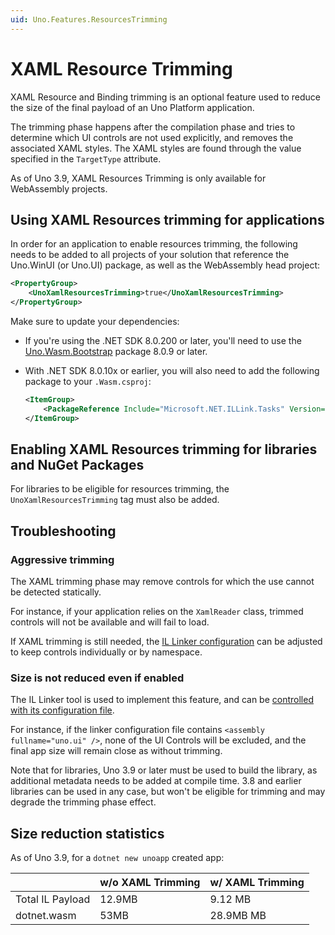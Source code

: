 ```yaml
---
uid: Uno.Features.ResourcesTrimming
---
```


# XAML Resource Trimming

XAML Resource and Binding trimming is an optional feature used to reduce the size of the final payload of an Uno Platform application.

The trimming phase happens after the compilation phase and tries to determine which UI controls are not used explicitly, and removes the associated XAML styles. The XAML styles are found through the value specified in the `TargetType` attribute.

As of Uno 3.9, XAML Resources Trimming is only available for WebAssembly projects.

## Using XAML Resources trimming for applications

In order for an application to enable resources trimming, the following needs to be added to all projects of your solution that reference the Uno.WinUI (or Uno.UI) package, as well as the WebAssembly head project:

```xml
<PropertyGroup>
    <UnoXamlResourcesTrimming>true</UnoXamlResourcesTrimming>
</PropertyGroup>
```

Make sure to update your dependencies:

- If you're using the .NET SDK 8.0.200 or later, you'll need to use the [Uno.Wasm.Bootstrap](https://www.nuget.org/packages/Uno.Wasm.Bootstrap) package 8.0.9 or later.
- With .NET SDK 8.0.10x or earlier, you will also need to add the following package to your `.Wasm.csproj`:

    ```xml
    <ItemGroup>
        <PackageReference Include="Microsoft.NET.ILLink.Tasks" Version="8.0.0" />
    </ItemGroup>
    ```

## Enabling XAML Resources trimming for libraries and NuGet Packages

For libraries to be eligible for resources trimming, the `UnoXamlResourcesTrimming` tag must also be added.

## Troubleshooting

### Aggressive trimming

The XAML trimming phase may remove controls for which the use cannot be detected statically.

For instance, if your application relies on the `XamlReader` class, trimmed controls will not be available and will fail to load.

If XAML trimming is still needed, the [IL Linker configuration](xref:uno.articles.features.illinker) can be adjusted to keep controls individually or by namespace.

### Size is not reduced even if enabled

The IL Linker tool is used to implement this feature, and can be [controlled with its configuration file](xref:uno.articles.features.illinker).

For instance, if the linker configuration file contains `<assembly fullname="uno.ui" />`, none of the UI Controls will be excluded, and the final app size will remain close as without trimming.

Note that for libraries, Uno 3.9 or later must be used to build the library, as additional metadata needs to be added at compile time. 3.8 and earlier libraries can be used in any case, but won't be eligible for trimming and may degrade the trimming phase effect.

## Size reduction statistics

As of Uno 3.9, for a `dotnet new unoapp` created app:

|                      | w/o XAML Trimming | w/ XAML Trimming |
| -------------------- | ----------------- | --------------- |
| Total IL Payload     |            12.9MB |         9.12 MB |
| dotnet.wasm          |              53MB |       28.9MB MB |
